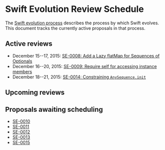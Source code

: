 # Swift Evolution Review Schedule

The [Swift evolution process][evolution-process] describes the process
by which Swift evolves. This document tracks the currently active
proposals in that process.

## Active reviews

* December 15--17, 2015: [SE-0008: Add a Lazy flatMap for Sequences of Optionals](proposals/0008-lazy-flatmap-for-optionals.md)
* December 16--20, 2015: [SE-0009: Require self for accessing instance members  ](proposals/0009-require-self-for-accessing-instance-members.md)
* December 18--21, 2015: [SE-0014: Constraining `AnySequence.init`](proposals/0014-constrained-AnySequence.md)

## Upcoming reviews


## Proposals awaiting scheduling

* [SE-0010](proposals/0010-add-staticstring-unicodescalarview.md)
* [SE-0011](proposals/0011-replace-typealias-associated.md)
* [SE-0012](proposals/0012-add-noescape-to-public-library-api.md)
* [SE-0013](proposals/0013-remove-partial-application-super.md)
* [SE-0015](proposals/0015-tuple-comparison-operators.md)

[evolution-process]: process.md  "The Swift evolution process"

